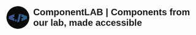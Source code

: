 <div style="display: flex; align-items: center; justify-content: center; gap: 10px;">
  <img 
    src="./public/logo.png" 
    alt="lab-logo" 
    style="width: 60px; height: 60px; border-radius: 50%;"
  >
  <h1 style="margin: 0; font-family: Arial, sans-serif; font-size: 24px;d"> ComponentLAB | Components from our lab, made accessible  </h1>
</div>
